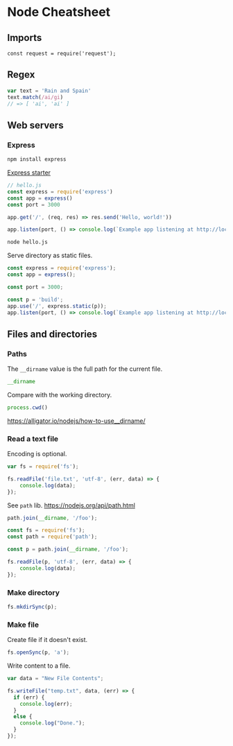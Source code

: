 # Node Cheatsheet

## Imports

```node
const request = require('request');
```

## Regex

```javascript
var text = 'Rain and Spain'
text.match(/ai/gi)
// => [ 'ai', 'ai' ]
```

## Web servers

### Express

```sh
npm install express
```

[Express starter](https://expressjs.com/en/starter/hello-world.html)

```javascript
// hello.js
const express = require('express')
const app = express()
const port = 3000

app.get('/', (req, res) => res.send('Hello, world!'))

app.listen(port, () => console.log(`Example app listening at http://localhost:${port}/`))
```

```sh
node hello.js
```

Serve directory as static files.

```javascript
const express = require('express');
const app = express();

const port = 3000;

const p = 'build';
app.use('/', express.static(p));
app.listen(port, () => console.log(`Example app listening at http://localhost:${port}/`));
```


## Files and directories

### Paths


The `__dirname` value is the full path for the current file.

```javascript
__dirname
```


Compare with the working directory.

```javascript
process.cwd()
```

https://alligator.io/nodejs/how-to-use__dirname/


### Read a text file

Encoding is optional.

```javascript
var fs = require('fs');

fs.readFile('file.txt', 'utf-8', (err, data) => {
    console.log(data);
});
```


See `path` lib. https://nodejs.org/api/path.html

```javascript
path.join(__dirname, '/foo');
```



```javascript
const fs = require('fs');
const path = require('path');

const p = path.join(__dirname, '/foo');

fs.readFile(p, 'utf-8', (err, data) => {
    console.log(data);
});
```


### Make directory


```javascript
fs.mkdirSync(p);
```

### Make file

Create file if it doesn't exist.

```javascript
fs.openSync(p, 'a'); 
```

Write content to a file.

```javascript
var data = "New File Contents";

fs.writeFile("temp.txt", data, (err) => {
  if (err) {
    console.log(err);
  }
  else {
    console.log("Done.");
  }
});
```
<!--stackedit_data:
eyJoaXN0b3J5IjpbLTE3NzUyMjcyNzQsLTk2MDgzMzU5MywtMj
IwODg3NjEzLC0yMDg4MjcwODU4XX0=
-->